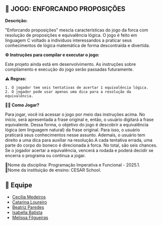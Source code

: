 ## 🩻 JOGO: ENFORCANDO PROPOSIÇÕES

**Descrição:**

 "Enforcando proposições" mescla características do jogo da forca com resolução de proposições e equivalência lógica. O jogo é feito em linguagem C voltado a indivíduos interessandos a praticar seus conhecimentos de lógica matemática de forma descontraída e divertida.

**⚙️ Instruções para compilar e executar o jogo:**

Este projeto ainda está em desenvolvimento. As instruções sobre compilamento e execução do jogo serão passadas futuramente.

**⚠️ Regras:**

    1. O jogador tem seis tentativas de acertar 1 equivalência lógica.
    2. O jogador pode usar apenas uma dica para a resolução da equivalência.


**👩‍💻 Como Jogar?**

  Para jogar, você irá acessar o jogo por meio das instruções acima. No início, será apresentada a frase original e, então, o usuário digitará a frase equivalente. Dessa forma, o objetivo do jogo é descobrir a equivalência lógica (em linguagem natural) da frase original. Para isso, o usuário praticará seus conhecimentos nesse assunto. 
  Ademais, o usuário tem direito a uma dica para auxiliar na resolução.A cada tentativa errada, uma parte do corpo do boneco é direcionada à forca. No total, são seis chances. Se o jogador acertar a equivalência, vencerá a rodada e poderá decidir se encerra o programa ou continua a jogar.


🔹Nome da disciplina: Programação Imperativa e Funcional - 2025.1.\
🔹Nome da instituição de ensino: CESAR School.


## 👥 Equipe
- [Cecília Medeiros](https://github.com/Cecimedeiros)
- [Catarina Loureiro](https://github.com/Catarina-loureiro)
- [Beatriz Paredes](https://github.com/BeatrizParedes)
- [Isabella Batista](https://github.com/BatistaIsabella)
- [Melissa Filgueiras](https://github.com/mweliss)
